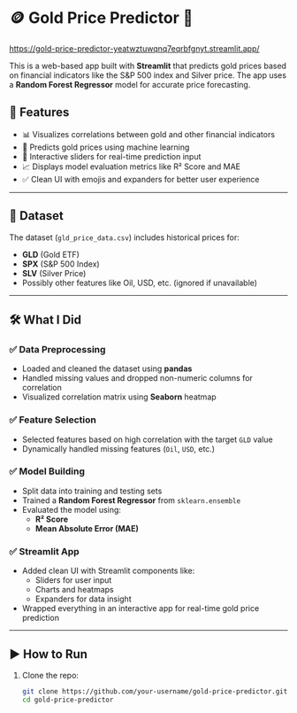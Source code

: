 # 🪙 Gold Price Predictor 💸

https://gold-price-predictor-yeatwztuwqnq7eqrbfgnyt.streamlit.app/



This is a web-based app built with **Streamlit** that predicts gold prices based on financial indicators like the S&P 500 index and Silver price. The app uses a **Random Forest Regressor** model for accurate price forecasting.

## 🚀 Features

- 📊 Visualizes correlations between gold and other financial indicators
- 🧠 Predicts gold prices using machine learning
- 🧰 Interactive sliders for real-time prediction input
- 📈 Displays model evaluation metrics like R² Score and MAE
- ✅ Clean UI with emojis and expanders for better user experience

---

## 📂 Dataset

The dataset (`gld_price_data.csv`) includes historical prices for:

- **GLD** (Gold ETF)
- **SPX** (S&P 500 Index)
- **SLV** (Silver Price)
- Possibly other features like Oil, USD, etc. (ignored if unavailable)

---

## 🛠 What I Did

### ✅ Data Preprocessing

- Loaded and cleaned the dataset using **pandas**
- Handled missing values and dropped non-numeric columns for correlation
- Visualized correlation matrix using **Seaborn** heatmap

### ✅ Feature Selection

- Selected features based on high correlation with the target `GLD` value
- Dynamically handled missing features (`Oil`, `USD`, etc.)

### ✅ Model Building

- Split data into training and testing sets
- Trained a **Random Forest Regressor** from `sklearn.ensemble`
- Evaluated the model using:
  - **R² Score**
  - **Mean Absolute Error (MAE)**

### ✅ Streamlit App

- Added clean UI with Streamlit components like:
  - Sliders for user input
  - Charts and heatmaps
  - Expanders for data insight
- Wrapped everything in an interactive app for real-time gold price prediction

---

## ▶️ How to Run

1. Clone the repo:
   ```bash
   git clone https://github.com/your-username/gold-price-predictor.git
   cd gold-price-predictor
